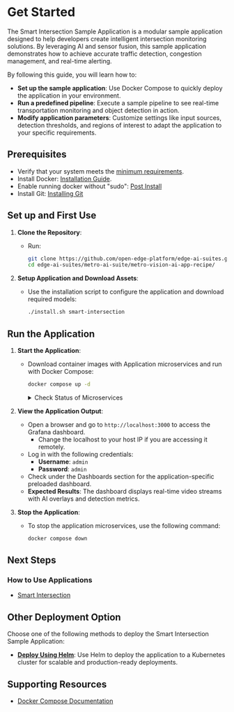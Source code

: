 # Get Started

<!--
**Sample Description**: Provide a brief overview of the application and its purpose.
-->
The Smart Intersection Sample Application is a modular sample application designed to help developers create intelligent intersection monitoring solutions. By leveraging AI and sensor fusion, this sample application demonstrates how to achieve accurate traffic detection, congestion management, and real-time alerting.

<!--
**What You Can Do**: Highlight the developer workflows supported by the guide.
-->
By following this guide, you will learn how to:
- **Set up the sample application**: Use Docker Compose to quickly deploy the application in your environment.
- **Run a predefined pipeline**: Execute a sample pipeline to see real-time transportation monitoring and object detection in action.
- **Modify application parameters**: Customize settings like input sources, detection thresholds, and regions of interest to adapt the application to your specific requirements.

## Prerequisites
- Verify that your system meets the [minimum requirements](./system-requirements.md).
- Install Docker: [Installation Guide](https://docs.docker.com/get-docker/).
- Enable running docker without "sudo": [Post Install](https://docs.docker.com/engine/install/linux-postinstall/)
- Install Git: [Installing Git](https://git-scm.com/book/en/v2/Getting-Started-Installing-Git)

<!--
**Setup and First Use**: Include installation instructions, basic operation, and initial validation.
-->
## Set up and First Use

<!--
**User Story 1**: Setting Up the Application  
- **As a developer**, I want to set up the application in my environment, so that I can start exploring its functionality.

**Acceptance Criteria**:
1. Step-by-step instructions for downloading and installing the application.
2. Verification steps to ensure successful setup.
3. Troubleshooting tips for common installation issues.
-->

1. **Clone the Repository**:
   - Run:
     ```bash
     git clone https://github.com/open-edge-platform/edge-ai-suites.git
     cd edge-ai-suites/metro-ai-suite/metro-vision-ai-app-recipe/
     ```

2. **Setup Application and Download Assets**:
   - Use the installation script to configure the application and download required models:
     ```bash
     ./install.sh smart-intersection
     ```

## Run the Application

1. **Start the Application**:
   - Download container images with Application microservices and run with Docker Compose:
     ```bash
     docker compose up -d
     ```
     
     <details>
     <summary>
     Check Status of Microservices
     </summary>
     
     - The application starts the following microservices.
     - To check if all microservices are in Running state:
       ```bash
       docker ps
       ```
       
     **Expected Services:**
     - Grafana Dashboard
     - DL Streamer Pipeline Server  
     - MQTT Broker
     - Node-RED (for applications without Scenescape)
     - Scenescape services (for Smart Intersection only)
     
     </details>   

2. **View the Application Output**:
   - Open a browser and go to `http://localhost:3000` to access the Grafana dashboard.
     - Change the localhost to your host IP if you are accessing it remotely.
   - Log in with the following credentials:
     - **Username**: `admin`
     - **Password**: `admin`
   - Check under the Dashboards section for the application-specific preloaded dashboard.
   - **Expected Results**: The dashboard displays real-time video streams with AI overlays and detection metrics.

4. **Stop the Application**:
   - To stop the application microservices, use the following command:
     ```bash
     docker compose down
     ```

## Next Steps

### How to Use Applications

- [Smart Intersection](smart-intersection/how-to-use-application.md)

## Other Deployment Option

Choose one of the following methods to deploy the Smart Intersection Sample Application:

- **[Deploy Using Helm](./how-to-deploy-helm.md)**: Use Helm to deploy the application to a Kubernetes cluster for scalable and production-ready deployments.

## Supporting Resources
- [Docker Compose Documentation](https://docs.docker.com/compose/)
